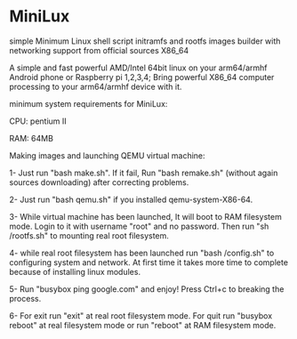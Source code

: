 # MiniLux
simple Minimum Linux shell script initramfs and rootfs images builder with networking support from official sources X86_64

A simple and fast powerful AMD/Intel 64bit linux on your arm64/armhf Android phone or Raspberry pi 1,2,3,4; Bring powerful X86_64 computer processing to your arm64/armhf device with it.

minimum system requirements for MiniLux:

CPU: pentium II

RAM: 64MB

Making images and launching QEMU virtual machine:

1- Just run "bash make.sh". If it fail, Run "bash remake.sh" (without again sources downloading) after correcting problems.

2- Just run "bash qemu.sh" if you installed qemu-system-X86-64.

3- While virtual machine has been launched, It will boot to RAM filesystem mode. Login to it with username "root" and no password. Then run "sh /rootfs.sh" to mounting real root filesystem.

4- while real root filesystem has been launched run "bash /config.sh" to configuring system and network. At first time it takes more time to complete because of installing linux modules.

5- Run "busybox ping google.com" and enjoy! Press Ctrl+c to breaking the process.

6- For exit run "exit" at real root filesystem mode. For quit run "busybox reboot" at real filesystem mode or run "reboot" at RAM filesystem mode.

